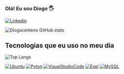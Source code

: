 ### Olá! Eu sou Diogo 🖐️

[![Linkedin](https://img.shields.io/badge/LinkedIn-0077B5?style=for-the-badge&logo=linkedin&logoColor=white)](https://www.linkedin.com/feed/)

![Diogocenteno GitHub stats](https://github-readme-stats.vercel.app/api?username=Diogocenteno&show_icons=true&theme=radical)

## Tecnologias que eu uso no meu dia
![Top Langs](https://github-readme-stats.vercel.app/api/top-langs/?username=Diogocenteno&langs_count=8)

[![Ubuntu](https://img.shields.io/badge/Ubuntu-E95420?style=for-the-badge&logo=ubuntu&logoColor=white)](https://ubuntu.com/)
[![Pyton](https://img.shields.io/badge/Python-3776AB?style=for-the-badge&logo=python&logoColor=white)](https://www.python.org/)
[![VisualStudioCode](https://img.shields.io/badge/Visual_Studio_Code-0078D4?style=for-the-badge&logo=visual%20studio%20code&logoColor=white)](https://code.visualstudio.com/)
[![Exel](https://img.shields.io/badge/Microsoft_Excel-217346?style=for-the-badge&logo=microsoft-excel&logoColor=white)](https://www.microsoft.com/pt-br/microsoft-365/excel)
[![MySQL](https://img.shields.io/badge/MySQL-00000F?style=for-the-badge&logo=mysql&logoColor=white)](https://www.mysql.com/)
